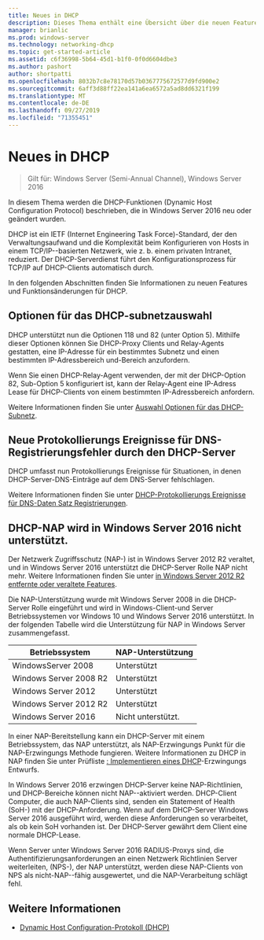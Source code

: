 ```yaml
---
title: Neues in DHCP
description: Dieses Thema enthält eine Übersicht über die neuen Features für DHCP (Dynamic Host Configuration Protocol) in Windows Server 2016.
manager: brianlic
ms.prod: windows-server
ms.technology: networking-dhcp
ms.topic: get-started-article
ms.assetid: c6f36998-5b64-45d1-b1f0-0f0d6604dbe3
ms.author: pashort
author: shortpatti
ms.openlocfilehash: 8032b7c8e78170d57b0367775672577d9fd900e2
ms.sourcegitcommit: 6aff3d88ff22ea141a6ea6572a5ad8dd6321f199
ms.translationtype: MT
ms.contentlocale: de-DE
ms.lasthandoff: 09/27/2019
ms.locfileid: "71355451"
---
```

# <a name="whats-new-in-dhcp"></a>Neues in DHCP

>Gilt für: Windows Server (Semi-Annual Channel), Windows Server 2016

In diesem Thema werden die DHCP-Funktionen (Dynamic Host Configuration Protocol) beschrieben, die in Windows Server 2016 neu oder geändert wurden.
  
DHCP ist ein IETF (Internet Engineering Task Force)-Standard, der den Verwaltungsaufwand und die Komplexität beim Konfigurieren von Hosts in einem TCP/IP-\-basierten Netzwerk, wie z. b. einem privaten Intranet, reduziert. Der DHCP-Serverdienst führt den Konfigurationsprozess für TCP/IP auf DHCP-Clients automatisch durch.

In den folgenden Abschnitten finden Sie Informationen zu neuen Features und Funktionsänderungen für DHCP.

## <a name="dhcp-subnet-selection-options"></a>Optionen für das DHCP-subnetzauswahl

DHCP unterstützt nun die Optionen 118 und 82 \(unter Option 5\). Mithilfe dieser Optionen können Sie DHCP-Proxy Clients und Relay-Agents gestatten, eine IP-Adresse für ein bestimmtes Subnetz und einen bestimmten IP-Adressbereich und-Bereich anzufordern.


Wenn Sie einen DHCP-Relay-Agent verwenden, der mit der DHCP-Option 82, Sub\-Option 5 konfiguriert ist, kann der Relay-Agent eine IP-Adress Lease für DHCP-Clients von einem bestimmten IP-Adressbereich anfordern.

Weitere Informationen finden Sie unter [Auswahl Optionen für das DHCP-Subnetz](dhcp-subnet-options.md).

## <a name="new-logging-events-for-dns-registration-failures-by-the-dhcp-server"></a>Neue Protokollierungs Ereignisse für DNS-Registrierungsfehler durch den DHCP-Server

DHCP umfasst nun Protokollierungs Ereignisse für Situationen, in denen DHCP-Server-DNS-Einträge auf dem DNS-Server fehlschlagen.

Weitere Informationen finden Sie unter [DHCP-Protokollierungs Ereignisse für DNS-Daten Satz Registrierungen](dhcp-dns-events.md).

## <a name="dhcp-nap-is-not-supported-in-windows-server-2016"></a>DHCP-NAP wird in Windows Server 2016 nicht unterstützt.

Der Netzwerk Zugriffsschutz \(NAP-\) ist in Windows Server 2012 R2 veraltet, und in Windows Server 2016 unterstützt die DHCP-Server Rolle NAP nicht mehr. Weitere Informationen finden Sie unter [in Windows Server 2012 R2 entfernte oder veraltete Features](https://technet.microsoft.com/library/dn303411.aspx).  
  
Die NAP-Unterstützung wurde mit Windows Server 2008 in die DHCP-Server Rolle eingeführt und wird in Windows-Client-und Server Betriebssystemen vor Windows 10 und Windows Server 2016 unterstützt. In der folgenden Tabelle wird die Unterstützung für NAP in Windows Server zusammengefasst.  
  
|Betriebssystem|NAP-Unterstützung|  
|--------------------|---------------|  
| WindowsServer 2008 |Unterstützt|  
| Windows Server 2008 R2 |Unterstützt|  
| Windows Server 2012 |Unterstützt|  
| Windows Server 2012 R2 |Unterstützt|  
| Windows Server 2016|Nicht unterstützt.|  
  
In einer NAP-Bereitstellung kann ein DHCP-Server mit einem Betriebssystem, das NAP unterstützt, als NAP-Erzwingungs Punkt für die NAP-Erzwingungs Methode fungieren. Weitere Informationen zu DHCP in NAP finden Sie unter Prüfliste [: Implementieren eines DHCP](https://technet.microsoft.com/library/dd314186.aspx)-Erzwingungs Entwurfs.  
  
In Windows Server 2016 erzwingen DHCP-Server keine NAP-Richtlinien, und DHCP-Bereiche können nicht NAP-\-aktiviert werden. DHCP-Client Computer, die auch NAP-Clients sind, senden ein Statement of Health \(SoH-\) mit der DHCP-Anforderung. Wenn auf dem DHCP-Server Windows Server 2016 ausgeführt wird, werden diese Anforderungen so verarbeitet, als ob kein SoH vorhanden ist. Der DHCP-Server gewährt dem Client eine normale DHCP-Lease. 

Wenn Server unter Windows Server 2016 RADIUS-Proxys sind, die Authentifizierungsanforderungen an einen Netzwerk Richtlinien Server weiterleiten, \(NPS-\), der NAP unterstützt, werden diese NAP-Clients von NPS als nicht-NAP-\-fähig ausgewertet, und die NAP-Verarbeitung schlägt fehl.
  
## <a name="see-also"></a>Weitere Informationen  
  
-   [Dynamic Host Configuration-Protokoll (DHCP)](Dynamic-Host-Configuration-Protocol--DHCP-.md)  
  

